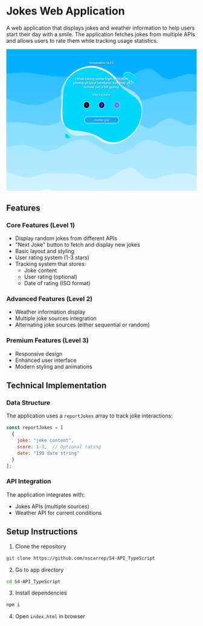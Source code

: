 # Jokes Web Application

A web application that displays jokes and weather information to help users start their day with a smile. The application fetches jokes from multiple APIs and allows users to rate them while tracking usage statistics.

![alt text](image.png)

## Features

### Core Features (Level 1)
- Display random jokes from different APIs
- "Next Joke" button to fetch and display new jokes
- Basic layout and styling
- User rating system (1-3 stars)
- Tracking system that stores:
  - Joke content
  - User rating (optional)
  - Date of rating (ISO format)

### Advanced Features (Level 2)
- Weather information display
- Multiple joke sources integration
- Alternating joke sources (either sequential or random)

### Premium Features (Level 3)
- Responsive design
- Enhanced user interface
- Modern styling and animations

## Technical Implementation

### Data Structure
The application uses a `reportJokes` array to track joke interactions:
```javascript
const reportJokes = [
  {
    joke: "joke content",
    score: 1-3,  // Optional rating
    date: "ISO date string"
  }
];
```

### API Integration
The application integrates with:
- Jokes APIs (multiple sources)
- Weather API for current conditions

## Setup Instructions

1. Clone the repository
```bash
git clone https://github.com/oscarrep/S4-API_TypeScript
```
2. Go to app directory
```bash
cd S4-API_TypeScript
```
3. Install dependencies
```bash
npm i
```
4. Open `index.html` in browser

